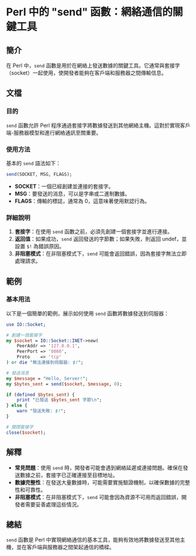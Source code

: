 <!--
Meta Description: # Perl 中的 "send" 函數：網絡通信的關鍵工具 ## 簡介 在 Perl 中，`send` 函數是用於在網絡上發送數據的關鍵工具。它通常與套接字（socket）一起使用，使開發者能夠在客戶端和服務器之間傳輸信息。 ## 文檔 ### 目的 `send` 函數允許 Perl 程序通過套接字...
Meta Keywords: send, socket, perl, bytes_sent, msg
-->

# Perl 中的 "send" 函數：網絡通信的關鍵工具

## 簡介
在 Perl 中，`send` 函數是用於在網絡上發送數據的關鍵工具。它通常與套接字（socket）一起使用，使開發者能夠在客戶端和服務器之間傳輸信息。

## 文檔
### 目的
`send` 函數允許 Perl 程序通過套接字將數據發送到其他網絡主機。這對於實現客戶端-服務器模型和進行網絡通訊至關重要。

### 使用方法
基本的 `send` 語法如下：

```perl
send(SOCKET, MSG, FLAGS);
```

- **SOCKET**：一個已經創建並連接的套接字。
- **MSG**：要發送的消息，可以是字串或二進制數據。
- **FLAGS**：傳輸的標誌，通常為 0，這意味著使用默認行為。

### 詳細說明
1. **套接字**：在使用 `send` 函數之前，必須先創建一個套接字並進行連接。
2. **返回值**：如果成功，`send` 返回發送的字節數；如果失敗，則返回 undef，並設置 `$!` 為錯誤原因。
3. **非阻塞模式**：在非阻塞模式下，`send` 可能會返回錯誤，因為套接字無法立即處理請求。

## 範例
### 基本用法
以下是一個簡單的範例，展示如何使用 `send` 函數將數據發送到伺服器：

```perl
use IO::Socket;

# 創建一個套接字
my $socket = IO::Socket::INET->new(
    PeerAddr => '127.0.0.1',
    PeerPort => '8080',
    Proto    => 'tcp'
) or die "無法連接到伺服器: $!";

# 發送消息
my $message = "Hello, Server!";
my $bytes_sent = send($socket, $message, 0);

if (defined $bytes_sent) {
    print "已發送 $bytes_sent 字節\n";
} else {
    warn "發送失敗: $!";
}

# 關閉套接字
close($socket);
```

## 解釋
- **常見問題**：使用 `send` 時，開發者可能會遇到網絡延遲或連接問題。確保在發送數據之前，套接字已正確連接至目標地址。
- **數據完整性**：在發送大量數據時，可能需要實施驗證機制，以確保數據的完整性和可靠性。
- **非阻塞模式**：在非阻塞模式下，`send` 可能會因為資源不可用而返回錯誤，開發者需要妥善處理這些情況。

## 總結
`send` 函數是 Perl 中實現網絡通信的基本工具，能夠有效地將數據發送至其他主機，並在客戶端與服務器之間架起通信的橋樑。
